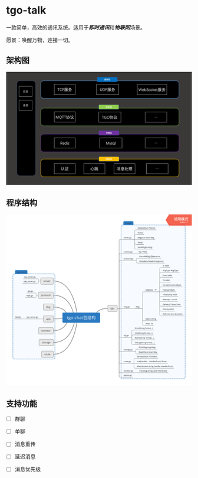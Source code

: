 # tgo-talk
一款简单，高效的通讯系统。适用于***即时通讯***和***物联网***场景。

愿景：唤醒万物，连接一切。

## 架构图
![](docs/架构图.png)

## 程序结构

![](docs/tgo-chat包结构.png)

## 支持功能
* [ ] 群聊
* [ ] 单聊
* [ ] 消息重传
* [ ] 延迟消息
* [ ] 消息优先级


 
